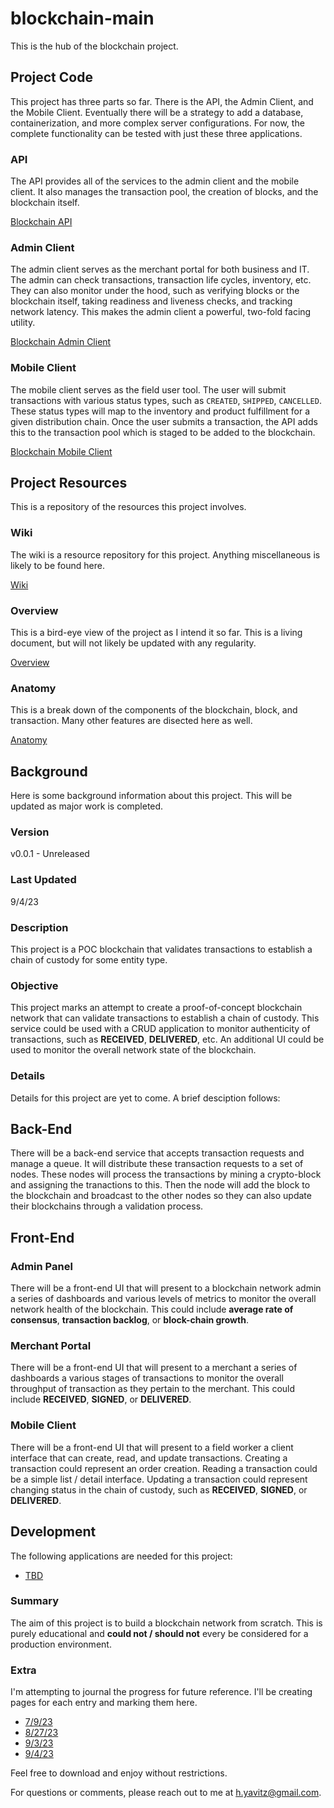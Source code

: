 # blockchain-main
This is the hub of the blockchain project.

## Project Code
This project has three parts so far.  There is the API, the Admin Client, and the Mobile Client.  Eventually there will be a strategy to add a database, containerization, and more complex server configurations.  For now, the complete functionality can be tested with just these three applications.

### API
The API provides all of the services to the admin client and the mobile client.  It also manages the transaction pool, the creation of blocks, and the blockchain itself.

[Blockchain API](https://github.com/hunteryavitz/blockchain-api)

### Admin Client
The admin client serves as the merchant portal for both business and IT.  The admin can check transactions, transaction life cycles, inventory, etc.  They can also monitor under the hood, such as verifying blocks or the blockchain itself, taking readiness and liveness checks, and tracking network latency.  This makes the admin client a powerful, two-fold facing utility.

[Blockchain Admin Client](https://github.com/hunteryavitz/blockchain-client-admin)

### Mobile Client
The mobile client serves as the field user tool.  The user will submit transactions with various status types, such as `CREATED`, `SHIPPED`, `CANCELLED`.  These status types will map to the inventory and product fulfillment for a given distribution chain.  Once the user submits a transaction, the API adds this to the transaction pool which is staged to be added to the blockchain.

[Blockchain Mobile Client](https://github.com/hunteryavitz/blockchain-client-mobile)

## Project Resources
This is a repository of the resources this project involves.

### Wiki
The wiki is a resource repository for this project.  Anything miscellaneous is likely to be found here.

[Wiki](https://github.com/hunteryavitz/blockchain-main/wiki)

### Overview
This is a bird-eye view of the project as I intend it so far.  This is a living document, but will not likely be updated with any regularity.

[Overview](https://github.com/hunteryavitz/blockchain-main/wiki/Blockchain-Overview)

### Anatomy
This is a break down of the components of the blockchain, block, and transaction.  Many other features are disected here as well.

[Anatomy](https://github.com/hunteryavitz/blockchain-main/wiki/Blockchain-Anatomy)

## Background
Here is some background information about this project.  This will be updated as major work is completed.

### Version
v0.0.1 - Unreleased

### Last Updated
9/4/23

### Description
This project is a POC blockchain that validates transactions to establish a chain of custody for some entity type.

### Objective
This project marks an attempt to create a proof-of-concept blockchain network that can validate transactions to establish a chain of custody.  This service could be used with a CRUD application to monitor authenticity of transactions, such as **RECEIVED**, **DELIVERED**, etc.  An additional UI could be used to monitor the overall network state of the blockchain.

### Details
Details for this project are yet to come.  A brief desciption follows:

## Back-End
There will be a back-end service that accepts transaction requests and manage a queue.  It will distribute these transaction requests to a set of nodes.  These nodes will process the transactions by mining a crypto-block and assigning the tranactions to this.  Then the node will add the block to the blockchain and broadcast to the other nodes so they can also update their blockchains through a validation process.

## Front-End

### Admin Panel
There will be a front-end UI that will present to a blockchain network admin a series of dashboards and various levels of metrics to monitor the overall network health of the blockchain.  This could include **average rate of consensus**, **transaction backlog**, or **block-chain growth**.

### Merchant Portal
There will be a front-end UI that will present to a merchant a series of dashboards a various stages of transactions to monitor the overall throughput of transaction as they pertain to the merchant.  This could include **RECEIVED**, **SIGNED**, or **DELIVERED**.

### Mobile Client
There will be a front-end UI that will present to a field worker a client interface that can create, read, and update transactions.  Creating a transaction could represent an order creation.  Reading a transaction could be a simple list / detail interface.  Updating a transaction could represent changing status in the chain of custody, such as **RECEIVED**, **SIGNED**, or **DELIVERED**.

## Development
The following applications are needed for this project:

- [TBD]()

### Summary
The aim of this project is to build a blockchain network from scratch.  This is purely educational and **could not / should not** every be considered for a production environment.

### Extra
I'm attempting to journal the progress for future reference.  I'll be creating pages for each entry and marking them here.

- [7/9/23](https://github.com/hunteryavitz/blockchain-main/wiki/Blockchain-Journal-%E2%80%90-7-9-23)
- [8/27/23](https://github.com/hunteryavitz/blockchain-main/wiki/Blockchain-Journal-%E2%80%90-8-27-23)
- [9/3/23](https://github.com/hunteryavitz/blockchain-main/wiki/Blockchain-Journal-%E2%80%90-9-3-23)
- [9/4/23](https://github.com/hunteryavitz/blockchain-main/wiki/Blockchain-Journal-%E2%80%90-9-4-23)

Feel free to download and enjoy without restrictions.

For questions or comments, please reach out to me at [h.yavitz@gmail.com](mailto:h.yavitz@gmail.com).
